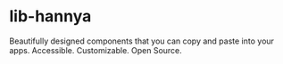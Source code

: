 # lib-hannya
Beautifully designed components that you can copy and paste into your apps. Accessible. Customizable. Open Source.
